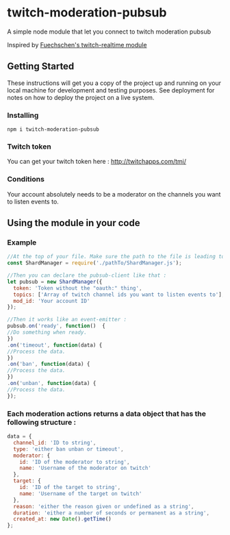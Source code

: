 # twitch-moderation-pubsub

A simple node module that let you connect to twitch moderation pubsub

Inspired by [Fuechschen's twitch-realtime module](https://github.com/Fuechschen/twitch-realtime)

## Getting Started

These instructions will get you a copy of the project up and running on your local machine for development and testing purposes. See deployment for notes on how to deploy the project on a live system.

### Installing
```
npm i twitch-moderation-pubsub
```

### Twitch token

You can get your twitch token here : http://twitchapps.com/tmi/

### Conditions

Your account absolutely needs to be a moderator on the channels you want to listen events to.

## Using the module in your code

### Example
```js
//At the top of your file. Make sure the path to the file is leading to this file and that both files are in the same directory.
const ShardManager = require('./pathTo/ShardManager.js');

//Then you can declare the pubsub-client like that :
let pubsub = new ShardManager({
  token: 'Token without the "oauth:" thing',
  topics: ['Array of twitch channel ids you want to listen events to'],
  mod_id: 'Your account ID'
});

//Then it works like an event-emitter :
pubsub.on('ready', function()  {
//Do something when ready.
})
.on('timeout', function(data) {
//Process the data.
})
.on('ban', function(data) {
//Process the data.
})
.on('unban', function(data) {
//Process the data.
});
```

### Each moderation actions returns a data object that has the following structure :
```js
data = {
  channel_id: 'ID to string',
  type: 'either ban unban or timeout',
  moderator: {
    id: 'ID of the moderator to string',
    name: 'Username of the moderator on twitch'
  },
  target: {
    id: 'ID of the target to string',
    name: 'Username of the target on twitch'
  },
  reason: 'either the reason given or undefined as a string',
  duration: 'either a number of seconds or permanent as a string',
  created_at: new Date().getTime()
};
```
